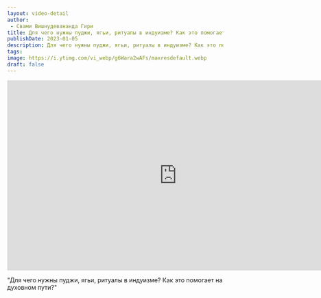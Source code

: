 ```yaml
---
layout: video-detail
author:
 - Свами Вишнудевананда Гири
title: Для чего нужны пуджи, ягьи, ритуалы в индуизме? Как это помогает на духовном пути?
publishDate: 2023-01-05
description: Для чего нужны пуджи, ягьи, ритуалы в индуизме? Как это помогает на духовном пути?. 
tags: 
image: https://i.ytimg.com/vi_webp/g6Wara2wAFs/maxresdefault.webp
draft: false
---
```


<iframe width="790" height="444" src="https://www.youtube.com/embed/g6Wara2wAFs" frameborder="0" allowfullscreen=""></iframe> 

  "Для чего нужны пуджи, ягьи, ритуалы в индуизме? Как это помогает на духовном пути?"

  

 